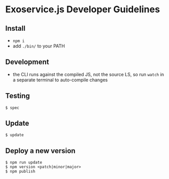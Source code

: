 # Exoservice.js Developer Guidelines

## Install

* `npm i`
* add `./bin/` to your PATH


## Development

* the CLI runs against the compiled JS, not the source LS,
  so run `watch` in a separate terminal to auto-compile changes


## Testing

```
$ spec
```

## Update

```
$ update
```


## Deploy a new version

```
$ npm run update
$ npm version <patch|minor|major>
$ npm publish
```
